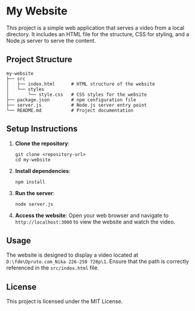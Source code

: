 # My Website

This project is a simple web application that serves a video from a local directory. It includes an HTML file for the structure, CSS for styling, and a Node.js server to serve the content.

## Project Structure

```
my-website
├── src
│   ├── index.html      # HTML structure of the website
│   └── styles
│       └── style.css   # CSS styles for the website
├── package.json        # npm configuration file
├── server.js           # Node.js server entry point
└── README.md           # Project documentation
```

## Setup Instructions

1. **Clone the repository**:
   ```
   git clone <repository-url>
   cd my-website
   ```

2. **Install dependencies**:
   ```
   npm install
   ```

3. **Run the server**:
   ```
   node server.js
   ```

4. **Access the website**:
   Open your web browser and navigate to `http://localhost:3000` to view the website and watch the video.

## Usage

The website is designed to display a video located at `D:\fdm\Opruto.com_Nika 226-250 720p\1`. Ensure that the path is correctly referenced in the `src/index.html` file.

## License

This project is licensed under the MIT License.